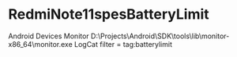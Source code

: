 # RedmiNote11spesBatteryLimit

Android Devices Monitor
  D:\Projects\Android\SDK\tools\lib\monitor-x86_64\monitor.exe
  LogCat
    filter = tag:batterylimit
